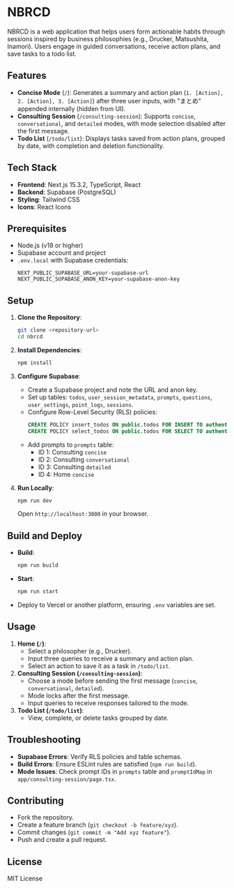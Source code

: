 # NBRCD

NBRCD is a web application that helps users form actionable habits through sessions inspired by business philosophies (e.g., Drucker, Matsushita, Inamori). Users engage in guided conversations, receive action plans, and save tasks to a todo list.

## Features
- **Concise Mode** (`/`): Generates a summary and action plan (`1. [Action], 2. [Action], 3. [Action]`) after three user inputs, with "まとめ" appended internally (hidden from UI).
- **Consulting Session** (`/consulting-session`): Supports `concise`, `conversational`, and `detailed` modes, with mode selection disabled after the first message.
- **Todo List** (`/todo/list`): Displays tasks saved from action plans, grouped by date, with completion and deletion functionality.

## Tech Stack
- **Frontend**: Next.js 15.3.2, TypeScript, React
- **Backend**: Supabase (PostgreSQL)
- **Styling**: Tailwind CSS
- **Icons**: React Icons

## Prerequisites
- Node.js (v18 or higher)
- Supabase account and project
- `.env.local` with Supabase credentials:
  ```
  NEXT_PUBLIC_SUPABASE_URL=your-supabase-url
  NEXT_PUBLIC_SUPABASE_ANON_KEY=your-supabase-anon-key
  ```

## Setup
1. **Clone the Repository**:
   ```bash
   git clone <repository-url>
   cd nbrcd
   ```

2. **Install Dependencies**:
   ```bash
   npm install
   ```

3. **Configure Supabase**:
   - Create a Supabase project and note the URL and anon key.
   - Set up tables: `todos`, `user_session_metadata`, `prompts`, `questions`, `user_settings`, `point_logs`, `sessions`.
   - Configure Row-Level Security (RLS) policies:
     ```sql
     CREATE POLICY insert_todos ON public.todos FOR INSERT TO authenticated WITH CHECK (auth.uid() = user_id);
     CREATE POLICY select_todos ON public.todos FOR SELECT TO authenticated USING (auth.uid() = user_id);
     ```
   - Add prompts to `prompts` table:
     - ID 1: Consulting `concise`
     - ID 2: Consulting `conversational`
     - ID 3: Consulting `detailed`
     - ID 4: Home `concise`

4. **Run Locally**:
   ```bash
   npm run dev
   ```
   Open `http://localhost:3000` in your browser.

## Build and Deploy
- **Build**:
  ```bash
  npm run build
  ```
- **Start**:
  ```bash
  npm run start
  ```
- Deploy to Vercel or another platform, ensuring `.env` variables are set.

## Usage
1. **Home (`/`)**:
   - Select a philosopher (e.g., Drucker).
   - Input three queries to receive a summary and action plan.
   - Select an action to save it as a task in `/todo/list`.
2. **Consulting Session (`/consulting-session`)**:
   - Choose a mode before sending the first message (`concise`, `conversational`, `detailed`).
   - Mode locks after the first message.
   - Input queries to receive responses tailored to the mode.
3. **Todo List (`/todo/list`)**:
   - View, complete, or delete tasks grouped by date.

## Troubleshooting
- **Supabase Errors**: Verify RLS policies and table schemas.
- **Build Errors**: Ensure ESLint rules are satisfied (`npm run build`).
- **Mode Issues**: Check prompt IDs in `prompts` table and `promptIdMap` in `app/consulting-session/page.tsx`.

## Contributing
- Fork the repository.
- Create a feature branch (`git checkout -b feature/xyz`).
- Commit changes (`git commit -m "Add xyz feature"`).
- Push and create a pull request.

## License
MIT License